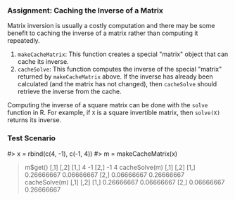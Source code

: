 ### Assignment: Caching the Inverse of a Matrix

Matrix inversion is usually a costly computation and there may be some
benefit to caching the inverse of a matrix rather than computing it
repeatedly.

1.  `makeCacheMatrix`: This function creates a special "matrix" object
    that can cache its inverse.
2.  `cacheSolve`: This function computes the inverse of the special
    "matrix" returned by `makeCacheMatrix` above. If the inverse has
    already been calculated (and the matrix has not changed), then
    `cacheSolve` should retrieve the inverse from the cache.

Computing the inverse of a square matrix can be done with the `solve`
function in R. For example, if `X` is a square invertible matrix, then
`solve(X)` returns its inverse.

### Test Scenario
#> x = rbind(c(4, -1), c(-1, 4))
#> m = makeCacheMatrix(x)
> m$get()
     [,1] [,2]
[1,]    4   -1
[2,]   -1    4
> cacheSolve(m)
           [,1]       [,2]
[1,] 0.26666667 0.06666667
[2,] 0.06666667 0.26666667
> cacheSolve(m)
           [,1]       [,2]
[1,] 0.26666667 0.06666667
[2,] 0.06666667 0.26666667